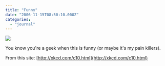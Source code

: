 ```yaml
---
title: "Funny"
date: "2006-11-15T08:50:10.000Z"
categories: 
  - "journal"
---
```


![](http://imgs.xkcd.com/comics/pi.jpg)

You know you're a geek when this is funny (or maybe it's my pain killers).

From this site: [http://xkcd.com/c10.html](http://xkcd.com/c10.html)
